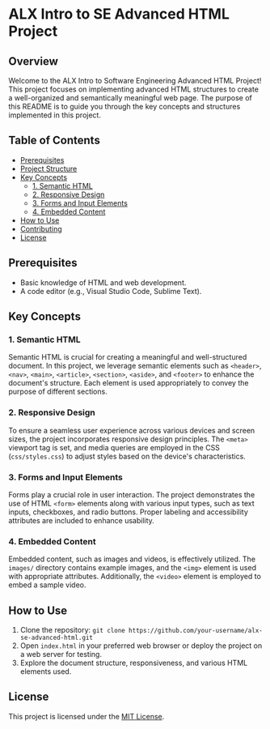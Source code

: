 # ALX Intro to SE Advanced HTML Project

## Overview

Welcome to the ALX Intro to Software Engineering Advanced HTML Project! This project focuses on implementing advanced HTML structures to create a well-organized and semantically meaningful web page. The purpose of this README is to guide you through the key concepts and structures implemented in this project.

## Table of Contents

- [Prerequisites](#prerequisites)
- [Project Structure](#project-structure)
- [Key Concepts](#key-concepts)
  - [1. Semantic HTML](#1-semantic-html)
  - [2. Responsive Design](#2-responsive-design)
  - [3. Forms and Input Elements](#3-forms-and-input-elements)
  - [4. Embedded Content](#4-embedded-content)
- [How to Use](#how-to-use)
- [Contributing](#contributing)
- [License](#license)

## Prerequisites

- Basic knowledge of HTML and web development.
- A code editor (e.g., Visual Studio Code, Sublime Text).



## Key Concepts

### 1. Semantic HTML

Semantic HTML is crucial for creating a meaningful and well-structured document. In this project, we leverage semantic elements such as `<header>`, `<nav>`, `<main>`, `<article>`, `<section>`, `<aside>`, and `<footer>` to enhance the document's structure. Each element is used appropriately to convey the purpose of different sections.

### 2. Responsive Design

To ensure a seamless user experience across various devices and screen sizes, the project incorporates responsive design principles. The `<meta>` viewport tag is set, and media queries are employed in the CSS (`css/styles.css`) to adjust styles based on the device's characteristics.

### 3. Forms and Input Elements

Forms play a crucial role in user interaction. The project demonstrates the use of HTML `<form>` elements along with various input types, such as text inputs, checkboxes, and radio buttons. Proper labeling and accessibility attributes are included to enhance usability.

### 4. Embedded Content

Embedded content, such as images and videos, is effectively utilized. The `images/` directory contains example images, and the `<img>` element is used with appropriate attributes. Additionally, the `<video>` element is employed to embed a sample video.

## How to Use

1. Clone the repository: `git clone https://github.com/your-username/alx-se-advanced-html.git`
2. Open `index.html` in your preferred web browser or deploy the project on a web server for testing.
3. Explore the document structure, responsiveness, and various HTML elements used.


## License

This project is licensed under the [MIT License](LICENSE).
